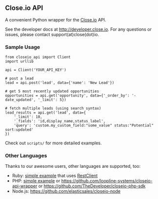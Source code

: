 ## Close.io API

A convenient Python wrapper for the [Close.io](https://close.io/) API.

See the developer docs at http://developer.close.io. For any questions or issues, please contact support(at)close(dot)io.

### Sample Usage
```
from closeio_api import Client
import urllib

api = Client('YOUR_API_KEY')

# post a lead
lead = api.post('lead', data={'name': 'New Lead'})

# get 5 most recently updated opportunities
opportunities = api.get('opportunity', data={'_order_by': '-date_updated', '_limit': 5})

# fetch multiple leads (using search syntax)
lead_results = api.get('lead', data={
    '_limit': 10,
    '_fields': 'id,display_name,status_label',
    'query': 'custom.my_custom_field:"some_value" status:"Potential" sort:updated'
})

```

Check out `scripts/` for more detailed examples.

### Other Languages

Thanks to our awesome users, other languages are supported, too:
* Ruby: [simple example](https://gist.github.com/philfreo/9359930) that uses [RestClient](https://github.com/rest-client/rest-client)
* PHP: [simple example](https://gist.github.com/philfreo/5406540) or https://github.com/loopline-systems/closeio-api-wrapper or https://github.com/TheDeveloper/closeio-php-sdk
* Node.js: https://github.com/elasticsales/closeio-node

